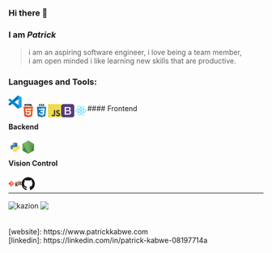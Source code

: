 ### Hi there 👋
### I am <em>Patrick</em> 
> i am an aspiring software engineer, i love being a team member, <br/>i am open minded i like learning new skills that are productive.

### Languages and Tools:

<img align="left" alt="Visual Studio Code" width="26px" src="https://raw.githubusercontent.com/github/explore/80688e429a7d4ef2fca1e82350fe8e3517d3494d/topics/visual-studio-code/visual-studio-code.png" />

<br/>
#### Frontend

<img align="left" alt="HTML5" width="26px" src="https://raw.githubusercontent.com/github/explore/80688e429a7d4ef2fca1e82350fe8e3517d3494d/topics/html/html.png" />
<img align="left" alt="CSS3" width="26px" src="https://raw.githubusercontent.com/github/explore/80688e429a7d4ef2fca1e82350fe8e3517d3494d/topics/css/css.png" />
<img align="left" alt="JavaScript" width="26px" src="https://raw.githubusercontent.com/github/explore/80688e429a7d4ef2fca1e82350fe8e3517d3494d/topics/javascript/javascript.png" />
<img align="left" alt="bootstrap" width="26px" src="https://raw.githubusercontent.com/github/explore/80688e429a7d4ef2fca1e82350fe8e3517d3494d/topics/bootstrap/bootstrap.png" />
<img align="left" alt="Reacjs" width="26px" src="https://raw.githubusercontent.com/github/explore/78df643247d429f6cc873026c0622819ad797942/topics/react/react.png" />

<br/>

#### Backend

<img align="left" alt="Reacjs" width="26px" src="https://raw.githubusercontent.com/github/explore/78df643247d429f6cc873026c0622819ad797942/topics/python/python.png" />
<img align="left" alt="Reacjs" width="26px" src="https://raw.githubusercontent.com/github/explore/78df643247d429f6cc873026c0622819ad797942/topics/nodejs/nodejs.png" />

<br/>

#### Vision Control

<img align="left" alt="Git" width="26px" src="https://raw.githubusercontent.com/github/explore/78df643247d429f6cc873026c0622819ad797942/topics/git/git.png" />
<img align="left" alt="GitHub" width="26px" src="https://raw.githubusercontent.com/github/explore/78df643247d429f6cc873026c0622819ad797942/topics/github/github.png" />



<br/>

---
<span>
  <img align="center" src="https://github-readme-stats.vercel.app/api?username=Kazion500&count_private=true&show_icons=true&theme=radical&hide=stars" alt="kazion" />
</span>
<span>
  <img align="center" src="https://github-readme-stats.vercel.app/api/top-langs/?username=Kazion500&layout=compact&theme=tokyonight" />
</span>
<br />
<br />
<br />
[website]: https://www.patrickkabwe.com
<br />
[linkedin]: https://linkedin.com/in/patrick-kabwe-08197714a
